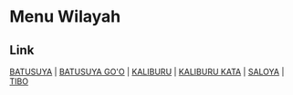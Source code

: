 # Menu Wilayah

## Link

[BATUSUYA](https://github.com/gigit-pemilu/pemilu-2024-72-sulawesi-tengah/tree/main/pilpres/hitung-suara/sub/72-sulawesi-tengah/sub/03-donggala/sub/24-sindue-tombusabora/sub/2003-batusuya)
 | 
[BATUSUYA GO'O](https://github.com/gigit-pemilu/pemilu-2024-72-sulawesi-tengah/tree/main/pilpres/hitung-suara/sub/72-sulawesi-tengah/sub/03-donggala/sub/24-sindue-tombusabora/sub/2005-batusuya-go'o)
 | 
[KALIBURU](https://github.com/gigit-pemilu/pemilu-2024-72-sulawesi-tengah/tree/main/pilpres/hitung-suara/sub/72-sulawesi-tengah/sub/03-donggala/sub/24-sindue-tombusabora/sub/2002-kaliburu)
 | 
[KALIBURU KATA](https://github.com/gigit-pemilu/pemilu-2024-72-sulawesi-tengah/tree/main/pilpres/hitung-suara/sub/72-sulawesi-tengah/sub/03-donggala/sub/24-sindue-tombusabora/sub/2006-kaliburu-kata)
 | 
[SALOYA](https://github.com/gigit-pemilu/pemilu-2024-72-sulawesi-tengah/tree/main/pilpres/hitung-suara/sub/72-sulawesi-tengah/sub/03-donggala/sub/24-sindue-tombusabora/sub/2004-saloya)
 | 
[TIBO](https://github.com/gigit-pemilu/pemilu-2024-72-sulawesi-tengah/tree/main/pilpres/hitung-suara/sub/72-sulawesi-tengah/sub/03-donggala/sub/24-sindue-tombusabora/sub/2001-tibo)

